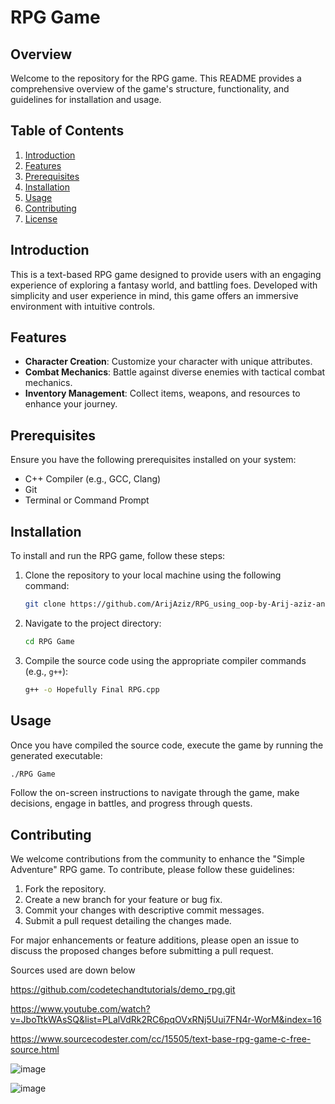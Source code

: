 # RPG Game

## Overview

Welcome to the repository for the RPG game. This README provides a comprehensive overview of the game's structure, functionality, and guidelines for installation and usage.

## Table of Contents

1. [Introduction](#introduction)
2. [Features](#features)
3. [Prerequisites](#prerequisites)
4. [Installation](#installation)
5. [Usage](#usage)
6. [Contributing](#contributing)
7. [License](#license)

## Introduction

This is a text-based RPG game designed to provide users with an engaging experience of exploring a fantasy world, and battling foes. Developed with simplicity and user experience in mind, this game offers an immersive environment with intuitive controls.

## Features

- **Character Creation**: Customize your character with unique attributes.
- **Combat Mechanics**: Battle against diverse enemies with tactical combat mechanics.
- **Inventory Management**: Collect items, weapons, and resources to enhance your journey.

## Prerequisites

Ensure you have the following prerequisites installed on your system:

- C++ Compiler (e.g., GCC, Clang)
- Git
- Terminal or Command Prompt

## Installation

To install and run the RPG game, follow these steps:

1. Clone the repository to your local machine using the following command:

   ```bash
   git clone https://github.com/ArijAziz/RPG_using_oop-by-Arij-aziz-and-Wahhaj-Waheed.git
   ```

2. Navigate to the project directory:

   ```bash
   cd RPG Game
   ```

3. Compile the source code using the appropriate compiler commands (e.g., `g++`):

   ```bash
   g++ -o Hopefully Final RPG.cpp
   ```

## Usage

Once you have compiled the source code, execute the game by running the generated executable:

```bash
./RPG Game
```

Follow the on-screen instructions to navigate through the game, make decisions, engage in battles, and progress through quests.

## Contributing

We welcome contributions from the community to enhance the "Simple Adventure" RPG game. To contribute, please follow these guidelines:

1. Fork the repository.
2. Create a new branch for your feature or bug fix.
3. Commit your changes with descriptive commit messages.
4. Submit a pull request detailing the changes made.

For major enhancements or feature additions, please open an issue to discuss the proposed changes before submitting a pull request.


Sources used are down below

https://github.com/codetechandtutorials/demo_rpg.git 

https://www.youtube.com/watch?v=JboTtkWAsSQ&list=PLalVdRk2RC6pqOVxRNj5Uui7FN4r-WorM&index=16

https://www.sourcecodester.com/cc/15505/text-base-rpg-game-c-free-source.html

![image](https://github.com/ArijAziz/RPG_using_oop/assets/154950002/72059544-ccc6-4b03-bfd4-4a5de2c86dda)


![image](https://github.com/ArijAziz/RPG_using_oop/assets/154950002/85808750-5e15-44c9-8e6c-1974b53af55a)

